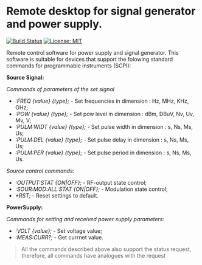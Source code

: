 # Remote desktop for signal generator and power supply.
[![Build Status](https://travis-ci.org/shamrik-dmitriy/remote-desktop-signal-generator-and-power-supply.svg?branch=master)](https://travis-ci.org/shamrik-dmitriy/remote-desktop-signal-generator-and-power-supply)
[![License: MIT](https://img.shields.io/badge/License-MIT-yellow.svg)](https://opensource.org/licenses/MIT)


Remote control software for power supply and signal generator.
This software is suitable for devices that support the folowing standard commands for programmable instruments (SCPI):

**Source Signal:**

_Commands of parameters of the set signal_
* _:FREQ {value} {type};_ - Set frequencies in dimension <type>: Hz, MHz, KHz, GHz;
* _:POW {value} {type};_ - Set pow level in dimension <type>: dBm, DBuV, Nv, Uv, Mv, V;
* _:PULM:WIDT {value} {type};_  - Set pulse width in dimension <type>: s, Ns, Ms, Us;
* _:PULM:DEL {value} {type};_ - Set pulse delay in dimension <type>: s, Ns, Ms, Us;
* _:PULM:PER {value} {type};_ - Set pulse period in dimension <type>: s, Ns, Ms, Us.
  
_Source control commands:_
* _:OUTPUT:STAT {ON|OFF};_ - RF-output state control;
* _:SOUR:MOD:ALL:STAT {ON|OFF};_ - Modulation state control;
* _*RST;_ - Reset settings to default.

**PowerSupply:**

_Сommands for setting and received power supply parameters:_
* _:VOLT {value};_ - Set voltage value;
* _:MEAS:CURR?;_ - Get currnet value.

>All the commands described above also support the status request, therefore, all commands have analogues with the request
